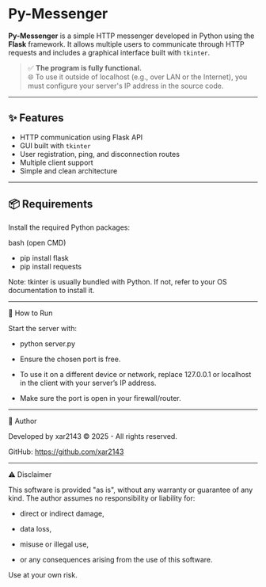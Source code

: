 # Py-Messenger

**Py-Messenger** is a simple HTTP messenger developed in Python using the **Flask** framework. It allows multiple users to communicate through HTTP requests and includes a graphical interface built with `tkinter`.

> ✅ **The program is fully functional.**  
> 🌐 To use it outside of localhost (e.g., over LAN or the Internet), you must configure your server's IP address in the source code.

---

## ✨ Features

- HTTP communication using Flask API
- GUI built with `tkinter`
- User registration, ping, and disconnection routes
- Multiple client support
- Simple and clean architecture

---

## 📦 Requirements

Install the required Python packages:

bash (open CMD)

- pip install flask
- pip install requests

Note: tkinter is usually bundled with Python. If not, refer to your OS documentation to install it.

---

🚀 How to Run

Start the server with:

- python server.py

- Ensure the chosen port is free.

- To use it on a different device or network, replace 127.0.0.1 or localhost in the client with your server’s IP address.

- Make sure the port is open in your firewall/router.

---

👤 Author

Developed by xar2143
© 2025 - All rights reserved.

GitHub: https://github.com/xar2143

---

⚠️ Disclaimer

This software is provided "as is", without any warranty or guarantee of any kind.
The author assumes no responsibility or liability for:

- direct or indirect damage,

- data loss,

- misuse or illegal use,

- or any consequences arising from the use of this software.

Use at your own risk.
